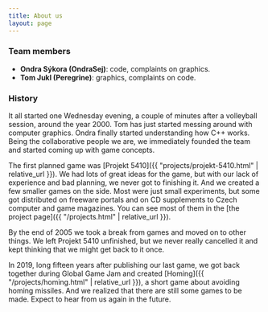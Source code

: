 ```yaml
---
title: About us
layout: page
---
```

### Team members

* __Ondra Sýkora (OndraSej)__: code, complaints on graphics.
* __Tom Jukl (Peregrine)__: graphics, complaints on code.

### History

It all started one Wednesday evening, a couple of minutes after a volleyball
session, around the year 2000. Tom has just started messing around with
computer graphics. Ondra finally started understanding how C++ works. Being the
collaborative people we are, we immediately founded the team and started coming
up with game concepts.

The first planned game was [Projekt 5410]({{ "projects/projekt-5410.html" |
relative_url }}). We had lots of great ideas for the game, but with our lack of
experience and bad planning, we never got to finishing it. And we created a few
smaller games on the side. Most were just small experiments, but some got
distributed on freeware portals and on CD supplements to Czech computer and
game magazines. You can see most of them in the [the project page]({{
"/projects.html" | relative_url }}).

By the end of 2005 we took a break from games and moved on to other things. We
left Projekt 5410 unfinished, but we never really cancelled it and kept
thinking that we might get back to it once.

In 2019, long fifteen years after publishing our last game, we got back
together during Global Game Jam and created [Homing]({{ "/projects/homing.html"
| relative_url }}), a short game about avoiding homing missiles. And we
realized that there are still some games to be made. Expect to hear from us
again in the future.
